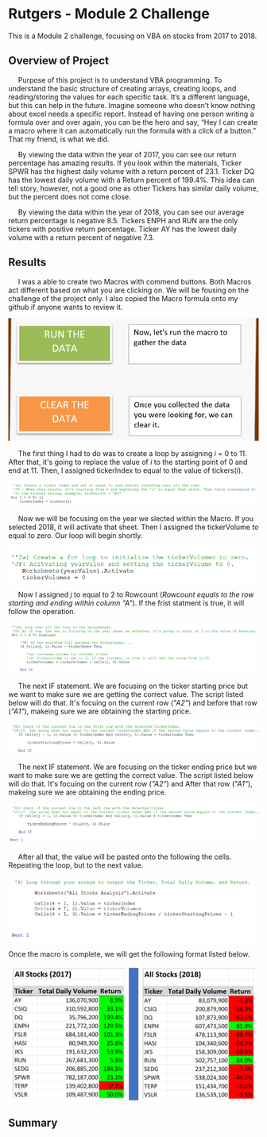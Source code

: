 # Rutgers - Module 2 Challenge
This is a Module 2 challenge, focusing on VBA on stocks from 2017 to 2018.
## Overview of Project
&nbsp;&nbsp;&nbsp;&nbsp; Purpose of this project is to understand VBA programming. To understand the basic structure of creating arrays, creating loops, and reading/storing the values for each specific task.  It’s a different language, but this can help in the future. Imagine someone who doesn’t know nothing about excel needs a specific report. Instead of having one person writing a formula over and over again, you can be the hero and say, “Hey I can create a macro where it can automatically run the formula with a click of a button.” That my friend, is what we did. 

&nbsp;&nbsp;&nbsp;&nbsp; By viewing the data within the year of 2017, you can see our return percentage has amazing results. If you look within the materials, Ticker SPWR has the highest daily volume with a return percent of 23.1. Ticker DQ has the lowest daily volume with a Return percent of 199.4%. This idea can tell story, however, not a good one as other Tickers has similar daily volume, but the percent does not come close.

&nbsp;&nbsp;&nbsp;&nbsp; By viewing the data within the year of 2018, you can see our average return percentage is negative 8.5. Tickers ENPH and RUN are the only tickers with positive return percentage. Ticker AY has the lowest daily volume with a return percent of negative 7.3. 

## Results
&nbsp;&nbsp;&nbsp;&nbsp; I was a able to create two Macros with commend buttons. Both Macros act different based on what you are clicking on. We will be fousing on the challenge of the project only. I also copied the Macro formula onto my github if anyone wants to review it.

![Command Buttons](Macro_Buttons.png)  


&nbsp;&nbsp;&nbsp;&nbsp; The first thing I had to do was to create a loop by assigning _i_ = 0 to 11. After that, it's going to replace the value of _i_ to the starting point of 0 and end at 11. Then, I assigned tickerIndex to equal to the value of tickers(_i_).   

![](Macro0.png)         


&nbsp;&nbsp;&nbsp;&nbsp; Now we will be focusing on the year we slected within the Macro. If you selected 2018, it will activate that sheet. Then I assigned the tickerVolume to equal to zero. Our loop will begin shortly. 

![](Macro1.png)  


&nbsp;&nbsp;&nbsp;&nbsp; Now I assigned _j_ to equal to 2 to Rowcount (_Rowcount equals to the row starting and ending within column "A"_). If the frist statment is true, it will follow the operation.

![](Macro2.png)  


&nbsp;&nbsp;&nbsp;&nbsp; The next IF statement. We are focusing on the ticker starting price but we want to make sure we are getting the correct value. The script listed below will do that. It's focuing on the current row (_"A2"_) and before that row (_"A1"_), makeing sure we are obtaining the starting price.

![](Macro3.png)  


&nbsp;&nbsp;&nbsp;&nbsp; The next IF statement. We are focusing on the ticker ending price but we want to make sure we are getting the correct value. The script listed below will do that. It's focuing on the current row (_"A2"_) and After that row (_"A1"_), makeing sure we are obtaining the ending price.

![](Macro4.png)  


&nbsp;&nbsp;&nbsp;&nbsp; After all that, the value will be pasted onto the following the cells. Repeating the loop, but to the next value.   

![](Macro5.png) 


Once the macro is complete, we will get the following format listed below. 

![All Stocks 2017 vs 2018](All_Stocks_2017&2018.png)


## Summary




